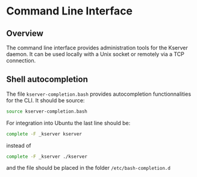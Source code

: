 # Command Line Interface

## Overview

The command line interface provides administration tools for the Kserver daemon. 
It can be used locally with a Unix socket or remotely via a TCP connection.

## Shell autocompletion

The file ```kserver-completion.bash``` provides autocompletion functionnalities for the CLI. It should be source:
```sh
source kserver-completion.bash
```

For integration into Ubuntu the last line should be:
```sh
complete -F _kserver kserver
```
instead of
```sh
complete -F _kserver ./kserver
```
and the file should be placed in the folder ```/etc/bash-completion.d```

